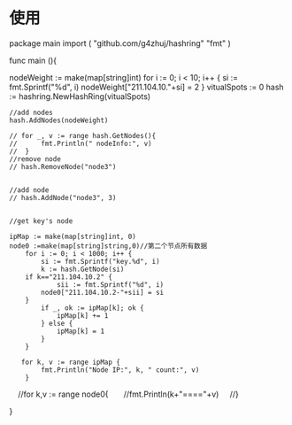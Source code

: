 # 使用
package main
import (
"github.com/g4zhuj/hashring"
"fmt"
)

func main (){

  nodeWeight := make(map[string]int)
    for i := 0; i < 10; i++ {
		si := fmt.Sprintf("%d", i)
    nodeWeight["211.104.10."+si] = 2
	}
    vitualSpots := 0
    hash := hashring.NewHashRing(vitualSpots)


    //add nodes
    hash.AddNodes(nodeWeight)

    // for _, v := range hash.GetNodes(){
    // 		fmt.Println(" nodeInfo:", v)
    // 	}
    //remove node
    // hash.RemoveNode("node3")


    //add node
    // hash.AddNode("node3", 3)


    //get key's node

    ipMap := make(map[string]int, 0)
    node0 :=make(map[string]string,0)//第二个节点所有数据
    	for i := 0; i < 1000; i++ {
    		si := fmt.Sprintf("key.%d", i)
    		k := hash.GetNode(si)
        if k=="211.104.10.2" {
    		    sii := fmt.Sprintf("%d", i)
            node0["211.104.10.2-"+sii] = si
        }
    		if _, ok := ipMap[k]; ok {
    			ipMap[k] += 1
    		} else {
    			ipMap[k] = 1
    		}
    	}

       for k, v := range ipMap {
       		fmt.Println("Node IP:", k, " count:", v)
       	}
      //for k,v := range node0{
        //fmt.Println(k+"===="+v)
      //}

}
